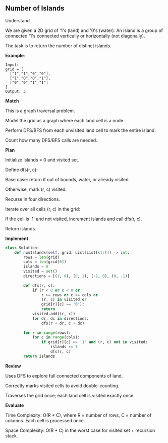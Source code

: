 ## Number of Islands
Understand

We are given a 2D grid of '1's (land) and '0's (water). An island is a group of connected '1's connected vertically or horizontally (not diagonally).

The task is to return the number of distinct islands.

**Example**:
```
Input: 
grid = [
  ["1","1","0","0"],
  ["1","0","0","1"],
  ["0","0","1","1"]
]
Output: 3
```

**Match**

This is a graph traversal problem.

Model the grid as a graph where each land cell is a node.

Perform DFS/BFS from each unvisited land cell to mark the entire island.

Count how many DFS/BFS calls are needed.

**Plan**

Initialize islands = 0 and visited set.

Define dfs(r, c):

Base case: return if out of bounds, water, or already visited.

Otherwise, mark (r, c) visited.

Recurse in four directions.

Iterate over all cells (r, c) in the grid:

If the cell is '1' and not visited, increment islands and call dfs(r, c).

Return islands.

**Implement**
```py
class Solution:
    def numIslands(self, grid: List[List[str]]) -> int:
        rows = len(grid)
        cols = len(grid[0])
        islands = 0
        visited = set()
        directions = [(1, 0), (0, 1), (-1, 0), (0, -1)]
        
        def dfs(r, c):
            if (r < 0 or c < 0 or 
                r >= rows or c >= cols or 
                (r, c) in visited or 
                grid[r][c] == '0'):
                return
            visited.add((r, c))
            for dr, dc in directions:
                dfs(r + dr, c + dc)
        
        for r in range(rows):
            for c in range(cols):
                if grid[r][c] == '1' and (r, c) not in visited:
                    islands += 1
                    dfs(r, c)
        return islands
```

**Review**

Uses DFS to explore full connected components of land.

Correctly marks visited cells to avoid double-counting.

Traverses the grid once; each land cell is visited exactly once.

**Evaluate**

Time Complexity: O(R * C), where R = number of rows, C = number of columns. Each cell is processed once.

Space Complexity: O(R * C) in the worst case for visited set + recursion stack.